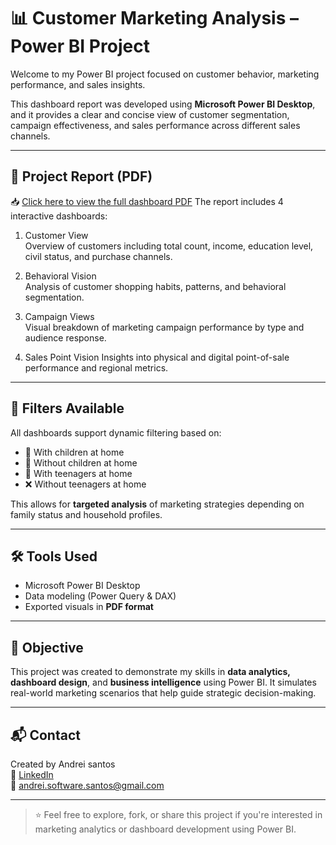 # 📊 Customer Marketing Analysis – Power BI Project

Welcome to my Power BI project focused on customer behavior, marketing performance, and sales insights.

This dashboard report was developed using **Microsoft Power BI Desktop**, and it provides a clear and concise view of customer segmentation, campaign effectiveness, and sales performance across different sales channels.

---

## 📄 Project Report (PDF)

📥 [Click here to view the full dashboard PDF](Small-Project-marketing.pdf) 
The report includes 4 interactive dashboards:

1. Customer View  
   Overview of customers including total count, income, education level, civil status, and purchase channels.

2. Behavioral Vision  
   Analysis of customer shopping habits, patterns, and behavioral segmentation.

3. Campaign Views  
   Visual breakdown of marketing campaign performance by type and audience response.

4. Sales Point Vision 
   Insights into physical and digital point-of-sale performance and regional metrics.

---

## 🧭 Filters Available

All dashboards support dynamic filtering based on:

- 👶 With children at home  
- 🚫 Without children at home  
- 👦 With teenagers at home  
- ❌ Without teenagers at home  

This allows for **targeted analysis** of marketing strategies depending on family status and household profiles.

---

## 🛠 Tools Used

- Microsoft Power BI Desktop  
- Data modeling (Power Query & DAX)  
- Exported visuals in **PDF format**

---

## 🎯 Objective

This project was created to demonstrate my skills in **data analytics, dashboard design**, and **business intelligence** using Power BI. It simulates real-world marketing scenarios that help guide strategic decision-making.

---

## 📬 Contact

Created by Andrei santos  
🔗 [LinkedIn](www.linkedin.com/in/andrei-santos-191954271)  
📧 andrei.software.santos@gmail.com  

---

> ⭐ Feel free to explore, fork, or share this project if you're interested in marketing analytics or dashboard development using Power BI.
